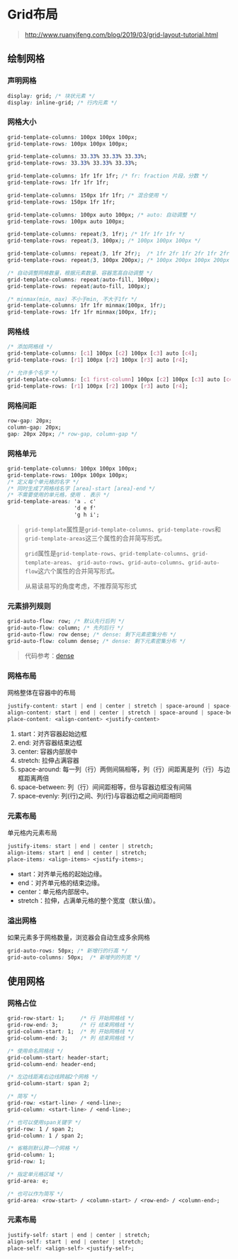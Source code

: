 # Grid布局

> http://www.ruanyifeng.com/blog/2019/03/grid-layout-tutorial.html

## 绘制网格

### 声明网格

```css
display: grid; /* 块状元素 */
display: inline-grid; /* 行内元素 */
```

### 网格大小

```css
grid-template-columns: 100px 100px 100px;
grid-template-rows: 100px 100px 100px;

grid-template-columns: 33.33% 33.33% 33.33%;
grid-template-rows: 33.33% 33.33% 33.33%;

grid-template-columns: 1fr 1fr 1fr; /* fr: fraction 片段，分数 */
grid-template-rows: 1fr 1fr 1fr;

grid-template-columns: 150px 1fr 1fr; /* 混合使用 */
grid-template-rows: 150px 1fr 1fr;

grid-template-columns: 100px auto 100px; /* auto: 自动调整 */
grid-template-rows: 100px auto 100px;

grid-template-columns: repeat(3, 1fr); /* 1fr 1fr 1fr */
grid-template-rows: repeat(3, 100px); /* 100px 100px 100px */

grid-template-columns: repeat(3, 1fr 2fr);  /* 1fr 2fr 1fr 2fr 1fr 2fr */
grid-template-rows: repeat(3, 100px 200px); /* 100px 200px 100px 200px 100px 200px */

/* 自动调整网格数量，根据元素数量、容器宽高自动调整 */
grid-template-columns: repeat(auto-fill, 100px); 
grid-template-rows: repeat(auto-fill, 100px); 

/* minmax(min, max) 不小于min, 不大于1fr */
grid-template-columns: 1fr 1fr minmax(100px, 1fr); 
grid-template-rows: 1fr 1fr minmax(100px, 1fr);
```

### 网格线

```css
/* 添加网格线 */
grid-template-columns: [c1] 100px [c2] 100px [c3] auto [c4];
grid-template-rows: [r1] 100px [r2] 100px [r3] auto [r4];

/* 允许多个名字 */
grid-template-columns: [c1 first-column] 100px [c2] 100px [c3] auto [c4];
grid-template-rows: [r1] 100px [r2] 100px [r3] auto [r4];
```

### 网格间距

```css
row-gap: 20px;
column-gap: 20px;
gap: 20px 20px; /* row-gap, column-gap */
```

### 网格单元

```css
grid-template-columns: 100px 100px 100px;
grid-template-rows: 100px 100px 100px;
/* 定义每个单元格的名字 */
/* 同时生成了网格线名字 [area]-start [area]-end */
/* 不需要使用的单元格，使用 . 表示 */
grid-template-areas: 'a . c'
                     'd e f'
                     'g h i';
```

> `grid-template`属性是`grid-template-columns`、`grid-template-rows`和`grid-template-areas`这三个属性的合并简写形式。
>
> `grid`属性是`grid-template-rows`、`grid-template-columns`、`grid-template-areas`、 `grid-auto-rows`、`grid-auto-columns`、`grid-auto-flow`这六个属性的合并简写形式。
>
> 从易读易写的角度考虑，不推荐简写形式

### 元素排列规则

```css
grid-auto-flow: row; /* 默认先行后列 */
grid-auto-flow: column; /* 先列后行 */
grid-auto-flow: row dense; /* dense: 剩下元素密集分布 */
grid-auto-flow: column dense; /* dense: 剩下元素密集分布 */
```

> 代码参考：[dense](https://jsbin.com/helewuy/edit?css,output)

### 网格布局

网格整体在容器中的布局

```css
justify-content: start | end | center | stretch | space-around | space-between | space-evenly;
align-content: start | end | center | stretch | space-around | space-between | space-evenly;  
place-content: <align-content> <justify-content>
```

1. start：对齐容器起始边框
2. end: 对齐容器结束边框
3. center: 容器内部居中
4. stretch: 拉伸占满容器
5. space-around: 每一列（行）两侧间隔相等，列（行）间距离是列（行）与边框距离两倍
6. space-between: 列（行）间间距相等，但与容器边框没有间隔
7. space-evenly: 列(行)之间、列(行)与容器边框之间间距相同

### 元素布局

单元格内元素布局

```css
justify-items: start | end | center | stretch;
align-items: start | end | center | stretch;
place-items: <align-items> <justify-items>;
```

- start：对齐单元格的起始边缘。
- end：对齐单元格的结束边缘。
- center：单元格内部居中。
- stretch：拉伸，占满单元格的整个宽度（默认值）。

### 溢出网格

如果元素多于网格数量，浏览器会自动生成多余网格

```css
grid-auto-rows: 50px; /* 新增行的行高 */
grid-auto-columns: 50px;  /* 新增列的列宽 */
```



## 使用网格

### 网格占位

```css
grid-row-start: 1;     /* 行 开始网格线 */
grid-row-end: 3;       /* 行 结束网格线 */
grid-column-start: 1;  /* 列 开始网格线 */
grid-column-end: 3;    /* 列 结束网格线 */

/* 使用命名网格线 */
grid-column-start: header-start; 
grid-column-end: header-end;

/* 左边线距离右边线跨越2个网格 */
grid-column-start: span 2;

/* 简写 */
grid-row: <start-line> / <end-line>;
grid-column: <start-line> / <end-line>;

/* 也可以使用span关键字 */
grid-row: 1 / span 2;
grid-column: 1 / span 2;

/* 省略则默认跨一个网格 */
grid-column: 1;
grid-row: 1;

/* 指定单元格区域 */
grid-area: e;

/* 也可以作为简写 */
grid-area: <row-start> / <column-start> / <row-end> / <column-end>;
```

### 元素布局

```css
justify-self: start | end | center | stretch;
align-self: start | end | center | stretch;
place-self: <align-self> <justify-self>;
```

